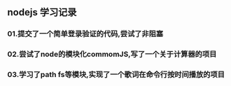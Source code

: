 
## nodejs 学习记录


### 01.提交了一个简单登录验证的代码,尝试了非阻塞


### 02.尝试了node的模块化commomJS,写了一个关于计算器的项目


### 03.学习了path fs等模块,实现了一个歌词在命令行按时间播放的项目































